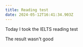 ```yaml
---
title: Reading test
date: 2024-05-12T16:41:34.903Z
---
```


Today I took the IELTS reading test

The result wasn't good
